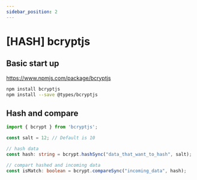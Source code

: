 ```yaml
---
sidebar_position: 2
---
```


# [HASH] bcryptjs 

## Basic start up 

https://www.npmjs.com/package/bcryptjs

```bash title="Terminal"
npm install bcryptjs
npm install --save @types/bcryptjs
```

## Hash and compare

```ts title="server.ts"
import { bcrypt } from 'bcryptjs';

const salt = 12; // Default is 10

// hash data
const hash: string = bcrypt.hashSync("data_that_want_to_hash", salt);

// compart hashed and incoming data
const isMatch: boolean = bcrypt.compareSync("incoming_data", hash);
```